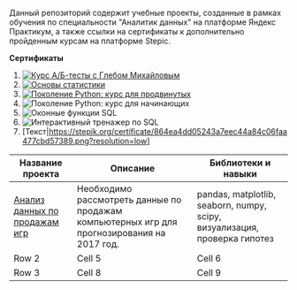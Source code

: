 Данный репозиторий содержит учебные проекты, созданные в рамках обучения по специальности "Аналитик данных" на платформе Яндекс Практикум, а также ссылки на сертификаты к дополнительно пройденным курсам на платформе Stepic.

**Сертификаты**


1. [![Курс А/Б-тесты с Глебом Михайловым](//placehold.it/150x100)](https://stepik.org/certificate/864ea4dd05243a7eec44a84c06faa477cbd57389.png?resolution=low)
2. [![Основы статистики](//placehold.it/150x100)](https://stepik.org/certificate/9bb60ec1e2f2f48f9578f8cf1ad7aa79c595290a.png?resolution=low)
3. [![Поколение Python: курс для продвинутых](//placehold.it/150x100)](https://stepik.org/certificate/941dcbecc11db7a65de251279edcb13238ac3e4e.png?resolution=low)
4. <image src="https://stepik.org/certificate/dc420b6ce6c6b54a28e5ad102bc303caf95f8379.png?resolution=low" alt="Поколение Python: курс для начинающих">
5. <image src="https://stepik.org/certificate/6d600032a6f749a4b3b130091d97f017923fd856.png?resolution=low" alt="Оконные функции SQL">
6. <image src="https://stepik.org/certificate/f2dec3acea17f5bce41f26ca115d9886d6023b26.png?resolution=low" alt="Интерактивный тренажер по SQL">
7. [Текст|https://stepik.org/certificate/864ea4dd05243a7eec44a84c06faa477cbd57389.png?resolution=low]

| Название проекта | Описание | Библиотеки и навыки |
|----------|----------|----------|
| [Анализ данных по продажам игр](../Анализ%20данных%20по%20продажам%20игр) | Необходимо рассмотреть данные по продажам компьютерных игр для прогнозирования на 2017 год.| pandas, matplotlib, seaborn, numpy, scipy, визуализация, проверка гипотез |
| Row 2    | Cell 5   | Cell 6   |
| Row 3    | Cell 8   | Cell 9   |


